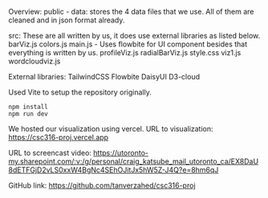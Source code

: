 Overview:
public - data: stores the 4 data files that we use. All of them are cleaned and in json format already. 

src: These are all written by us, it does use external libraries as listed below. 
barViz.js
colors.js
main.js - Uses flowbite for UI component besides that everything is written by us. 
profileViz.js
radialBarViz.js
style.css
viz1.js
wordcloudviz.js

External libraries:
TailwindCSS
Flowbite
DaisyUI
D3-cloud

Used Vite to setup the repository originally.

```shell
npm install
npm run dev
```

We hosted our visualization using vercel. 
URL to visualization: https://csc316-proj.vercel.app

URL to screencast video: https://utoronto-my.sharepoint.com/:v:/g/personal/craig_katsube_mail_utoronto_ca/EX8DaU8dETFGjD2vLS0xxW4BgNc4SEhOJitJx5hW5Z-J4Q?e=8hm6qJ

GitHub link: https://github.com/tanverzahed/csc316-proj